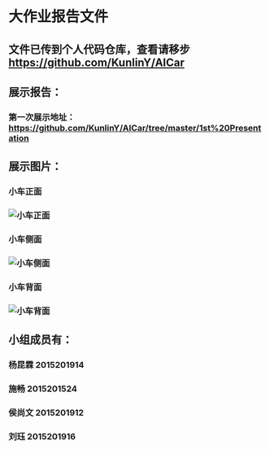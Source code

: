 # 大作业报告文件
## 文件已传到个人代码仓库，查看请移步 https://github.com/KunlinY/AICar
###
## 展示报告：
### 第一次展示地址：https://github.com/KunlinY/AICar/tree/master/1st%20Presentation
###
## 展示图片：
### 小车正面
### ![小车正面](https://github.com/KunlinY/ai-project-2017/blob/master/2015201914_2015201524_2015201912_2015201916/pictures/AI%20Car%E6%AD%A3%E9%9D%A2.png)
### 小车侧面
### ![小车侧面](https://github.com/KunlinY/ai-project-2017/blob/master/2015201914_2015201524_2015201912_2015201916/pictures/AI%20Car%E4%BE%A7%E9%9D%A2.png)
### 小车背面
### ![小车背面](https://github.com/KunlinY/ai-project-2017/blob/master/2015201914_2015201524_2015201912_2015201916/pictures/AI%20Car%E8%83%8C%E9%9D%A2.png)
###
## 小组成员有：
### 杨昆霖 2015201914
### 施畅   2015201524
### 侯尚文 2015201912
### 刘珏   2015201916
